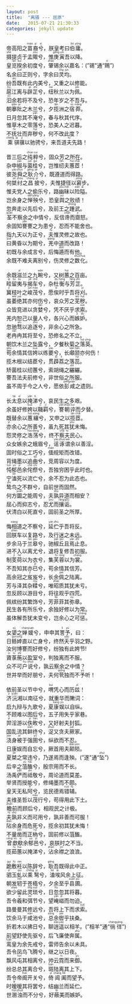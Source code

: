 ```yaml
---
layout: post
title:  "离骚 --- 屈原"
date:   2015-07-21 21:30:33
categories: jekyll update
---
```

帝高阳之<ruby>苗<rt>miáo</rt>裔<rt>yì</rt>兮<rt>xī</rt></ruby>，朕皇考曰<ruby>伯<rt>bó</rt>庸<rt>yōng</rt></ruby>。   
<ruby>摄<rt>shè</rt></ruby>提贞于孟<ruby>陬<rt>zōu</rt></ruby>兮，惟<ruby>庚<rt>gēng</rt>寅<rt>yín</rt></ruby>吾以降。      
皇<ruby>览<rt>lǎn</rt>揆<rt>kuí</rt></ruby>余初度兮，<ruby>肇<rt>zhào</rt></ruby>锡余以嘉名：(”锡"通“<ruby>赐<rt>cì</rt></ruby>”)  
名余<ruby>曰<rt>yuē</rt></ruby>正则兮，字余曰<ruby>灵<rt>líng</rt>均<rt>jūn</rt></ruby>。  
纷<ruby>吾<rt>wú</rt></ruby>既有此内美兮，又重之以修能。  
<ruby>扈<rt>hù</rt></ruby>江离与<ruby>辟<rt>pì</rt>芷<rt>zhǐ</rt></ruby>兮，<ruby>纽<rt>niǔ</rt></ruby>秋兰以为<ruby>佩<rt>pèi</rt></ruby>。    
<ruby>汩<rt>yù</rt></ruby>余若将不及兮，恐年岁之不吾与。  
朝<ruby>搴<rt>qiān</rt>阰<rt>pí</rt></ruby>之木兰兮，夕<ruby>揽<rt>lǎn</rt></ruby>洲之<ruby>宿<rt>sù</rt>莽<rt>mǎng</rt></ruby>。  
日月忽其不<ruby>淹<rt>yān</rt></ruby>兮，春与秋其代序。  
惟草木之零落兮，恐美人之迟暮。  
不<ruby>抚<rt>fǔ</rt></ruby>壮而弃<ruby>秽<rt>huì</rt></ruby>兮，何不改此度？  
<ruby>乘<rt>chéng</rt>骐<rt>qí</rt>骥<rt>jì</rt></ruby>以驰骋兮，来吾道<ruby>夫<rt>fú</rt></ruby>先路！

昔三后之<ruby>纯<rt>chún</rt>粹<rt>cuì</rt></ruby>兮，固众芳之所在。  
杂申<ruby>椒<rt>jiāo</rt></ruby>与<ruby>菌<rt>jūn</rt>桂<rt>guì</rt></ruby>兮，岂惟<ruby>纫<rt>rèn</rt></ruby>夫<ruby>蕙<rt>huì</rt>茝<rt>chǎi</rt></ruby>！  
彼<ruby>尧<rt>yáo</rt>舜<rt>shùn</rt></ruby>之<ruby>耿<rt>gěng</rt>介<rt>jiè</rt></ruby>兮，既遵道而得路。  
何<ruby>桀<rt>jié</rt>纣<rt>zhòu</rt></ruby>之<ruby>昌<rt>chāng</rt>披<rt>pī</rt></ruby>兮，夫惟捷径以<ruby>窘<rt>jiǒng</rt></ruby>步。    
惟夫党人之偷乐兮，路<ruby>幽<rt>yōu</rt>昧<rt>mèi</rt></ruby>以<ruby>险<rt>xiǎn</rt>隘<rt>ài</rt></ruby>。  
岂余身之<ruby>惮<rt>dàn</rt>殃<rt>yāng</rt></ruby>兮，恐皇<ruby>舆<rt>yú</rt></ruby>之败绩！    
忽奔走以先后兮，及前王之<ruby>踵<rt>zhǒng</rt></ruby>武。  
<ruby>荃<rt>quán</rt></ruby>不察余之中情兮，反信<ruby>谗<rt>chán</rt></ruby>而<ruby>齌<rt>jì</rt></ruby>怒。    
余固知<ruby>謇<rt>jiǎn</rt></ruby>謇之为患兮，忍而不能舍也。  
指九天以为正兮，<ruby>夫<rt>fú</rt></ruby>惟灵修之故也。    
<ruby>曰<rt>yuē</rt></ruby>黄昏以为期兮，<ruby>羌<rt>qiāng</rt></ruby>中道而改路！  
初既与余成言兮，后悔<ruby>遁<rt>dùn</rt></ruby>而有他。    
余既不难夫离别兮，伤灵修之<ruby>数<rt>shuò</rt>化<rt>huà</rt></ruby>。  

余既<ruby>滋<rt>zī</rt></ruby>兰之九<ruby>畹<rt>wǎn</rt></ruby>兮，又树<ruby>蕙<rt>huì</rt></ruby>之百亩。  
<ruby>畦<rt>qí</rt>留<rt>liú</rt>夷<rt>liú</rt></ruby>与<ruby>揭<rt>jiē</rt>车<rt>chē</rt></ruby>兮，杂<ruby>杜<rt>dù</rt>衡<rt>héng</rt></ruby>与<ruby>芳<rt>fāng</rt>芷<rt>zhǐ</rt></ruby>。   
<ruby>冀<rt>jì</rt></ruby>枝叶之<ruby>峻<rt>jùn</rt>茂<rt>mào</rt></ruby>兮，愿<ruby>俟<rt>sì</rt></ruby>时乎吾将<ruby>刈<rt>yì</rt></ruby>。  
虽<ruby>萎<rt>wěi</rt>绝<rt>jué</rt></ruby>其亦何伤兮，哀众芳之<ruby>芜<rt>wú</rt>秽<rt>huì</rt></ruby>。  
众皆竞进以贪<ruby>婪<rt>lán</rt></ruby>兮，凭不厌乎求<ruby>索<rt>suǒ</rt></ruby>。  
羌内恕己以量人兮，各兴心而<ruby>嫉<rt>jí</rt>妒<rt>dù</rt></ruby>。   
忽驰<ruby>骛<rt>wù</rt></ruby>以追<ruby>逐<rt>zhú</rt></ruby>兮，非余心之所急。  
老<ruby>冉<rt>rǎn</rt></ruby>冉其将至兮，恐修名之不立。  
朝饮木兰之坠露兮，夕餐秋菊之<ruby>落<rt>luò</rt>英<rt>yīng</rt></ruby>。  
<ruby>苟<rt>gǒu</rt></ruby>余情其信<ruby>姱<rt>kuā</rt></ruby>以练<ruby>要<rt>yāo</rt></ruby>兮，长<ruby>顑<rt>kǎn</rt>颔<rt>hàn</rt></ruby>亦何伤！    
揽木根以结茞兮，贯<ruby>薜<rt>bì</rt>荔<rt>lì</rt></ruby>之落<ruby>蕊<rt>ruǐ</rt></ruby>。  
矫菌桂以纫蕙兮，索胡绳之<ruby>纚<rt>shĭ</rt></ruby>纚。    
謇吾法夫前修兮，非世俗之所服。  
虽不周于今之人兮，愿依<ruby>彭<rt>péng</rt>咸<rt>xián</rt></ruby>之遗则。    

长<ruby>太<rt>tài</rt>息<rt>xī</rt></ruby>以<ruby>掩<rt>yǎn</rt>涕<rt>tì</rt></ruby>兮，哀民生之多艰。  
余虽好修<ruby>姱<rt>kuā</rt></ruby>以<ruby>鞿<rt>jī</rt>羁<rt>jī</rt></ruby>兮，<ruby>謇<rt>jiǎn</rt>朝<rt>zhāo</rt>谇<rt>suì</rt></ruby>而夕替。    
既替余以<ruby>蕙<rt>huì</rt>纕<rt>xiāng</rt></ruby>兮，又申之以<ruby>揽<rt>lǎn</rt>茝<rt>chǎi</rt></ruby>。  
<ruby>亦<rt>yì</rt></ruby>余心之所善兮，虽九死其<ruby>犹<rt>yóu</rt></ruby>未悔。    
怨灵修之<ruby>浩<rt>hào</rt>荡<rt>dàng</rt></ruby>兮，终不<ruby>察<rt>chá</rt>夫<rt>fú</rt></ruby>民心。  
众女<ruby>嫉<rt>jí</rt></ruby>余之蛾眉兮，<ruby>谣<rt>yáo</rt>诼<rt>zhuó</rt>谓<rt>wèi</rt></ruby>余以善淫。    
固时俗之工巧兮，<ruby>偭<rt>miǎn</rt></ruby>规矩而改错。  
背绳墨以追<ruby>曲<rt>qǔ</rt></ruby>兮，竞周容以为度。    
<ruby>忳<rt>tún</rt>郁<rt>yù</rt>邑<rt>yì</rt></ruby>余<ruby>侘<rt>chà</rt>傺<rt>chì</rt></ruby>兮，吾独穷困乎此时也。  
宁<ruby>溘<rt>kè</rt></ruby>死以流亡兮，余不忍为此态也。    
<ruby>鸷<rt>zhì</rt></ruby>鸟之不群兮，自前世而固然。  
何方<ruby>圜<rt>yuán</rt></ruby>之能周兮，夫<ruby>孰<rt>shú</rt></ruby>异道而相安？    
屈心而抑志兮，忍<ruby>尤<rt>yóu</rt></ruby>而<ruby>攘<rt>rǎng</rt>诟<rt>gòu</rt></ruby>。  
伏清白以死直兮，固前圣之所厚。    

悔<ruby>相<rt>xiàng</rt></ruby>道之不察兮，<ruby>延<rt>yán</rt>伫<rt>zhù</rt></ruby>乎吾将反。  
回<ruby>朕<rt>zhèn</rt></ruby>车以复路兮，及行迷之未远。    
步余马于<ruby>兰<rt>lán</rt>皋<rt>gāo</rt></ruby>兮，驰<ruby>椒<rt>jiāo</rt>丘<rt>qiū</rt></ruby>且<ruby>焉<rt>yān</rt>止<rt>zhǐ</rt></ruby>息。  
进不入以离尤兮，退将复修吾初服。    
制<ruby>芰<rt>jì</rt>荷<rt>hé</rt></ruby>以为衣兮，集<ruby>芙<rt>fú</rt>蓉<rt>róng</rt></ruby>以为<ruby>裳<rt>cháng</rt></ruby>。  
不吾知其亦<ruby>已<rt>yǐ</rt></ruby>兮，苟余情其信芳。    
高余冠之<ruby>岌<rt>jí</rt></ruby>岌兮，长余<ruby>佩<rt>pèi</rt></ruby>之陆离。  
芳与泽其杂<ruby>糅<rt>róu</rt></ruby>兮，唯<ruby>昭<rt>zhāo</rt></ruby>质其犹未亏。    
忽反顾以游目兮，将往观乎四荒。  
佩缤纷其繁饰兮，芳<ruby>菲<rt>fēi</rt></ruby>菲其<ruby>弥<rt>mí</rt></ruby>章。    
民生各有所乐兮，余独好修以为常。  
虽体解吾犹未变兮，岂余心之可<ruby>惩<rt>chéng</rt></ruby>。    

女<ruby>嬃<rt>xū</rt></ruby>之<ruby>婵<rt>chán</rt>媛<rt>yuán</rt></ruby>兮，申申其<ruby>詈<rt>lì</rt>予<rt>yú</rt></ruby>，曰：  
日<ruby>鲧<rt>gǔn</rt>婞<rt>xìng</rt></ruby>直以亡身兮，终然<ruby>夭<rt>yāo</rt></ruby>乎羽之野。    
汝何博謇而好修兮，纷独有此姱节!  
<ruby>薋<rt>cí</rt>菉<rt>lù</rt>葹<rt>shī</rt></ruby>以盈室兮，判独离而不服。    
众不可<ruby>户<rt>hù</rt>说<rt>shuō</rt></ruby>兮，孰云察余之中情？  
世并举而好朋兮，夫何<ruby>茕<rt>qióng</rt></ruby>独而不<ruby>予<rt>yú</rt></ruby>听！    

依前圣以节中兮，<ruby>喟<rt>kuì</rt></ruby>凭心而历<ruby>兹<rt>zī</rt></ruby>！  
<ruby>济<rt>jì</rt>沅<rt>yuán</rt></ruby>湘以南征兮，就重华而敶词：    
启九辩与九歌兮，夏<ruby>康<rt>kāng</rt>娱<rt>yú</rt></ruby>以自纵。  
不顾难以图后兮，五子用失乎家巷。    
<ruby>羿<rt>yì</rt></ruby>淫游以<ruby>佚<rt>yì</rt>畋<rt>tián</rt></ruby>兮，又好射夫封狐。  
国乱流其<ruby>鲜<rt>xiǎn</rt></ruby>终兮，<ruby>浞<rt>zhuó</rt></ruby>又贪夫<ruby>厥<rt>jué</rt></ruby>家。    
<ruby>浇<rt>jiāo</rt></ruby>身<ruby>被<rt>pī</rt></ruby>于强<ruby>圉<rt>yǔ</rt></ruby>兮，纵欲而不忍。  
日康娱而自忘兮，厥首用夫<ruby>颠<rt>diān</rt>陨<rt>yǔn</rt></ruby>。    
夏<ruby>桀<rt>jié</rt></ruby>之常违兮，乃遂焉而逢殃。(”遂"通“<ruby>坠<rt>zhuì</rt></ruby>”)  
后辛之<ruby>菹<rt>zū</rt>醢<rt>hǎi</rt></ruby>兮，殷宗用而不长。    
汤禹<ruby>俨<rt>yǎn</rt></ruby>而<ruby>祗<rt>zhī</rt></ruby>敬兮，周论道而莫差。  
举贤而授能兮，修绳墨而不颇。    
皇天无私<ruby>阿<rt>ē</rt></ruby>兮，览民德焉<ruby>错<rt>cuò</rt>辅<rt>fǔ</rt></ruby>。  
夫维圣哲以<ruby>茂<rt>mào</rt></ruby>行兮，苟得用此下土。    
<ruby>瞻<rt>zhān</rt></ruby>前而顾后兮，相观民之计极。  
<ruby>夫<rt>fú</rt>孰<rt>shú</rt></ruby>非义而可用兮，孰非善而可服！    
<ruby>阽<rt>diàn</rt></ruby>余身而危死兮，揽余初其犹未悔！  
不量<ruby>凿<rt>záo</rt></ruby>而正<ruby>枘<rt>ruì</rt></ruby>兮，固前修以菹醢。    
<ruby>曾<rt>céng</rt>歔<rt>xū</rt>欷<rt>xī</rt></ruby>余<ruby>郁<rt>yù</rt>邑<rt>yì</rt></ruby>兮，哀朕时之不当。  
揽<ruby>茹<rt>rú</rt>蕙<rt>huì</rt></ruby>以掩涕兮，<ruby>沾<rt>zhān</rt></ruby>余<ruby>襟<rt>jīn</rt></ruby>之浪浪。    

<ruby>跪<rt>guì</rt>敷<rt>fū</rt>衽<rt>rèn</rt></ruby>以陈辞兮，<ruby>耿<rt>gěng</rt></ruby>吾既得此中正。  
<ruby>驷<rt>sì</rt></ruby>玉<ruby>虬<rt>qiú</rt></ruby>以<ruby>乘<rt>chéng</rt>鹥<rt>yì</rt></ruby>兮，<ruby>溘<rt>kè</rt>埃<rt>āi</rt></ruby>风余上征。   
朝发<ruby>轫<rt>rèn</rt></ruby>于苍梧兮，夕余至乎<ruby>县<rt>xuán</rt>圃<rt>pǔ</rt></ruby>。  
欲<ruby>少<rt>shǎo</rt></ruby>留此<ruby>灵<rt>líng</rt>琐<rt>suǒ</rt></ruby>兮，日<ruby>忽<rt>hū</rt></ruby>忽其将暮。    
吾令<ruby>羲<rt>xī</rt></ruby>和<ruby>弭<rt>mǐ</rt></ruby>节兮，望<ruby>崦<rt>yān</rt>嵫<rt>zī</rt></ruby>而勿迫。  
路曼曼其修远兮，吾将上下而求<ruby>索<rt>suǒ</rt></ruby>。    
饮余马于<ruby>咸<rt>xián</rt></ruby>池兮，<ruby>总<rt>zǒng</rt></ruby>余<ruby>辔<rt>pèi</rt></ruby>乎扶桑。  
折若木以拂日兮，聊<ruby>逍<rt>xiāo</rt>遥<rt>yáo</rt></ruby>以相羊。(”相羊"通“<ruby>徜<rt>cháng</rt>徉<rt>yáng</rt></ruby>”)    
前望舒使先驱兮，后飞廉使奔<ruby>属<rt>zhǔ</rt></ruby>。  
<ruby>鸾<rt>luán</rt></ruby>皇为余先戒兮，雷师告余以未具。    
吾令凤鸟飞腾兮，继之以日夜。  
飘风<ruby>屯<rt>tún</rt></ruby>其相离兮，帅云<ruby>霓<rt>ní</rt></ruby>而来<ruby>御<rt>yù</rt></ruby>。    
纷总总其离合兮，<ruby>斑<rt>bān</rt></ruby>陆离其上下。  
吾令帝<ruby>阍<rt>hūn</rt></ruby>开关兮，<ruby>倚<rt>yǐ</rt>阊<rt>chāng</rt>阖<rt>hé</rt></ruby>而望予。    
时<ruby>暧<rt>ài</rt></ruby>暧其将罢兮，结幽兰而延伫。  
世<ruby>溷<rt>hùn</rt>浊<rt>zhuó</rt></ruby>而不分兮，好<ruby>蔽<rt>bì</rt></ruby>美而嫉妒。    

		